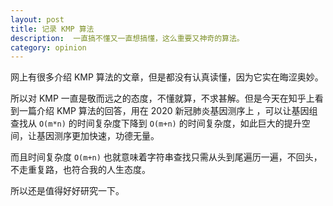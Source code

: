 ```yaml
---
layout: post
title: 记录 KMP 算法
description:  一直搞不懂又一直想搞懂，这么重要又神奇的算法。
category: opinion
---
```


网上有很多介绍 KMP 算法的文章，但是都没有认真读懂，因为它实在晦涩奥妙。

所以对 KMP 一直是敬而远之的态度，不懂就算，不求甚解。但是今天在知乎上看到一篇介绍 KMP 算法的回答，用在 2020 新冠肺炎基因测序上 ，可以让基因组查找从 `O(m*n)` 的时间复杂度下降到 `O(m+n)` 的时间复杂度，如此巨大的提升空间，让基因测序更加快速，功德无量。

而且时间复杂度 `O(m+n)` 也就意味着字符串查找只需从头到尾遍历一遍，不回头，不走重复路，也符合我的人生态度。

所以还是值得好好研究一下。



